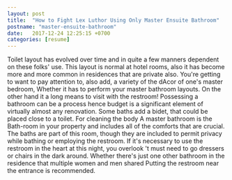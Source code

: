 ```yaml
---
layout: post
title:  "How to Fight Lex Luthor Using Only Master Ensuite Bathroom"
postname: "master-ensuite-bathroom"
date:   2017-12-24 12:25:15 +0700
categories: [resume]
---
```

Toilet layout has evolved over time and in quite a few manners dependent on these folks' use. This layout is normal at hotel rooms, also it has become more and more common in residences that are private also. You're getting to want to pay attention to, also add, a variety of the dAcor of one's master bedroom, Whether it has to perform your master bathroom layouts. On the other hand it a long means to visit with the restroom! Possessing a bathroom can be a process hence budget is a significant element of virtually almost any renovation. Some baths add a bidet, that could be placed close to a toilet. For cleaning the body A master bathroom is the Bath-room in your property and includes all of the comforts that are crucial. The baths are part of this room, though they are included to permit privacy while bathing or employing the restroom. If it's necessary to use the restroom in the heart at this night, you overlook 't must need to go dressers or chairs in the dark around. Whether there's just one other bathroom in the residence that multiple women and men shared Putting the restroom near the entrance is recommended.
